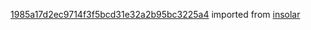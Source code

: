 [1985a17d2ec9714f3f5bcd31e32a2b95bc3225a4](https://github.com/insolar/insolar/commit/1985a17d2ec9714f3f5bcd31e32a2b95bc3225a4) imported from [insolar](https://github.com/insolar/insolar)
